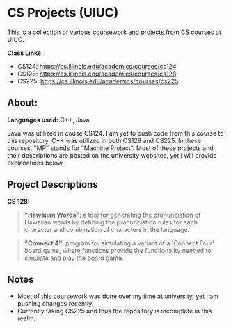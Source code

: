 # CS Projects (UIUC)
This is a collection of various coursework and projects from CS courses at UIUC. 

**Class Links** 
- CS124: https://cs.illinois.edu/academics/courses/cs124
- CS128: https://cs.illinois.edu/academics/courses/cs128
- CS225: https://cs.illinois.edu/academics/courses/cs225


## About:

**Languages used:** C++, Java

Java was utilized in couse CS124. I am yet to push code from this course to this repository. C++ was utilized in both CS128 and CS225. In these courses, "MP" stands for "Machine Project". Most of these projects and their descriptions are posted on the university websites, yet I will provide explanations below. 

## Project Descriptions

**CS 128:**
> **"Hawaiian Words"**: a tool for generating the pronunciation of Hawaiian words by defining the pronunciation rules for each character and combination of characters in the language.

> **"Connect 4"**: program for simulating a variant of a 'Connect Four' board game, where functions provide the functionality needed to simulate and play the board game. 



## Notes

- Most of this coursework was done over my time at university, yet I am pushing changes recently.
- Currently taking CS225 and thus the repository is incomplete in this realm.

